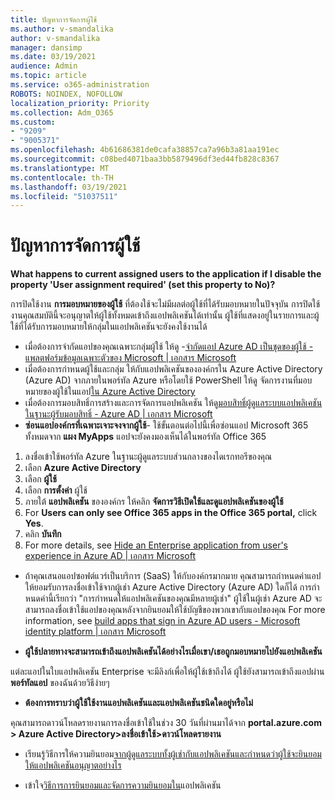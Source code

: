 ```yaml
---
title: ปัญหาการจัดการผู้ใช้
ms.author: v-smandalika
author: v-smandalika
manager: dansimp
ms.date: 03/19/2021
audience: Admin
ms.topic: article
ms.service: o365-administration
ROBOTS: NOINDEX, NOFOLLOW
localization_priority: Priority
ms.collection: Adm_O365
ms.custom:
- "9209"
- "9005371"
ms.openlocfilehash: 4b61686381de0cafa38857ca7a96b3a81aa191ec
ms.sourcegitcommit: c08bed4071baa3bb5879496df3ed44fb828c8367
ms.translationtype: MT
ms.contentlocale: th-TH
ms.lasthandoff: 03/19/2021
ms.locfileid: "51037511"
---
```

# <a name="user-management-issues"></a>ปัญหาการจัดการผู้ใช้

**What happens to current assigned users to the application if I disable the property 'User assignment required' (set this property to No)?**

การปิดใช้งาน **การมอบหมายของผู้ใช้** ที่ต้องใช้จะไม่มีผลต่อผู้ใช้ที่ได้รับมอบหมายในปัจจุบัน การปิดใช้งานคุณสมบัตินี้จะอนุญาตให้ผู้ใช้ทั้งหมดเข้าถึงแอปพลิเคชันได้เท่านั้น ผู้ใช้ที่แสดงอยู่ในรายการและผู้ใช้ที่ได้รับการมอบหมายให้กลุ่มในแอปพลิเคชันจะยังคงใช้งานได้

- เมื่อต้องการจํากัดแอปของคุณเฉพาะกลุ่มผู้ใช้ ให้ดู -[จํากัดแอป Azure AD เป็นชุดของผู้ใช้ - แพลตฟอร์มข้อมูลเฉพาะตัวของ Microsoft | เอกสาร Microsoft](https://docs.microsoft.com/azure/active-directory/develop/howto-restrict-your-app-to-a-set-of-users#:~:text=Select%20the%20application%20you%20want%2cand%20set%20it%20to%20Yes.)
- เมื่อต้องการกําหนดผู้ใช้และกลุ่ม ให้กับแอปพลิเคชันขององค์กรใน Azure Active Directory (Azure AD) จากภายในพอร์ทัล Azure หรือโดยใช้ PowerShell ให้ดู จัดการงานที่มอบหมายของผู้ใช้ในแอป[ใน Azure Active Directory](https://docs.microsoft.com/azure/active-directory/manage-apps/assign-user-or-group-access-portal)
- เมื่อต้องการมอบสิทธิ์การสร้างและการจัดการแอปพลิเคชัน ให้ดู[มอบสิทธิ์ผู้ดูแลระบบแอปพลิเคชันในฐานะผู้รับมอบสิทธิ์ - Azure AD | เอกสาร Microsoft](https://docs.microsoft.com/azure/active-directory/roles/delegate-app-roles)
- **ซ่อนแอปองค์กรที่เฉพาะเจาะจงจากผู้ใช้**- ใช้ขั้นตอนต่อไปนี้เพื่อซ่อนแอป Microsoft 365 ทั้งหมดจาก **แผง MyApps** แอปจะยังคงมองเห็นได้ในพอร์ทัล Office 365

 1. ลงชื่อเข้าใช้พอร์ทัล Azure ในฐานะผู้ดูแลระบบส่วนกลางของไดเรกทอรีของคุณ 
 2. เลือก **Azure Active Directory** 
 3. เลือก **ผู้ใช้** 
 4. เลือก **การตั้งค่า** ผู้ใช้ 
 5. ภายใต้ **แอปพลิเคชัน** ขององค์กร ให้คลิก **จัดการวิธีเปิดใช้และดูแอปพลิเคชันของผู้ใช้** 
 6. For **Users can only see Office 365 apps in the Office 365 portal,** click **Yes**. 
 7. คลิก **บันทึก** 
 8. For more details, see [Hide an Enterprise application from user's experience in Azure AD | เอกสาร Microsoft](https://docs.microsoft.com/azure/active-directory/manage-apps/hide-application-from-user-portal#:~:text=%20Hide%20an%20application%20from%20the%20end%20user,6%20Click%20Properties.%207%20Click%20Save.%20See%20More.)

- ถ้าคุณเสนอแอปซอฟต์แวร์เป็นบริการ (SaaS) ให้กับองค์กรมากมาย คุณสามารถกําหนดค่าแอปให้ยอมรับการลงชื่อเข้าใช้จากผู้เช่า Azure Active Directory (Azure AD) ใดก็ได้ การกําหนดค่านี้เรียกว่า "การกําหนดให้แอปพลิเคชันของคุณมีหลายผู้เช่า" ผู้ใช้ในผู้เช่า Azure AD จะสามารถลงชื่อเข้าใช้แอปของคุณหลังจากยินยอมให้ใช้บัญชีของพวกเขากับแอปของคุณ For more information, see [build apps that sign in Azure AD users - Microsoft identity platform | เอกสาร Microsoft](https://docs.microsoft.com/azure/active-directory/develop/howto-convert-app-to-be-multi-tenant)

- **ผู้ใช้ปลายทางจะสามารถเข้าถึงแอปพลิเคชันได้อย่างไรเมื่อเขา/เธอถูกมอบหมายไปยังแอปพลิเคชัน**

แต่ละแอปในใบแอปพลิเคชัน Enterprise จะมีลิงก์เพื่อให้ผู้ใช้เข้าถึงได้ ผู้ใช้ยังสามารถเข้าถึงแอปผ่าน **พอร์ทัลแอป** ของฉันด้วยวิธีง่ายๆ

- **ต้องการทราบว่าผู้ใช้ใช้งานแอปพลิเคชันและแอปพลิเคชันชนิดใดอยู่หรือไม่**

คุณสามารถดาวน์โหลดรายงานการลงชื่อเข้าใช้ในช่วง 30 วันที่ผ่านมาได้จาก **portal.azure.com > Azure Active Directory>ลงชื่อเข้าใช้>ดาวน์โหลดรายงาน**

- เรียนรู้วิธีการให้ความยินยอม[จากผู้ดูแลระบบทั้งผู้เช่ากับแอปพลิเคชัน](https://docs.microsoft.com/azure/active-directory/manage-apps/grant-admin-consent)[และกําหนดว่าผู้ใช้จะยินยอมให้แอปพลิเคชันอนุญาตอย่างไร](https://docs.microsoft.com/azure/active-directory/manage-apps/configure-user-consent)

- เข้าใจ[วิธีการการยินยอม](https://docs.microsoft.com/azure/active-directory/develop/v2-permissions-and-consent)[และจัดการความยินยอมใน](https://docs.microsoft.com/azure/active-directory/manage-apps/manage-consent-requests)แอปพลิเคชัน


